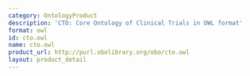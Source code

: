```yaml
---
category: OntologyProduct
description: 'CTO: Core Ontology of Clinical Trials in OWL format'
format: owl
id: cto.owl
name: cto.owl
product_url: http://purl.obolibrary.org/obo/cto.owl
layout: product_detail
---
```

